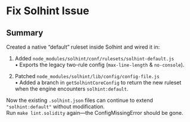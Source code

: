 # Fix Solhint Issue

## Summary

Created a native “default” ruleset inside Solhint and wired it in:

1. Added `node_modules/solhint/conf/rulesets/solhint-default.js`  
   • Exports the legacy two-rule config (`max-line-length` & `no-console`).

2. Patched `node_modules/solhint/lib/config/config-file.js`  
   • Added a branch in `getSolhintCoreConfig` to return the new ruleset when the engine encounters `solhint:default`.

Now the existing `.solhint.json` files can continue to extend `"solhint:default"` without modification.  
Run `make lint.solidity` again—the ConfigMissingError should be gone.
